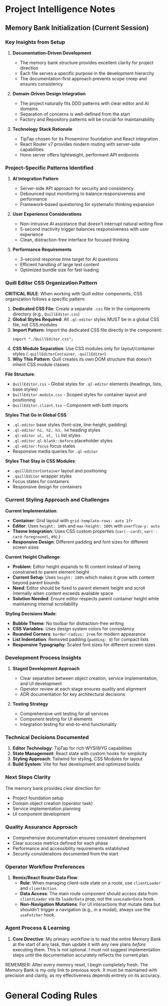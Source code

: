 # Project Intelligence Notes

## Memory Bank Initialization (Current Session)

### Key Insights from Setup

1. **Documentation-Driven Development**
   - The memory bank structure provides excellent clarity for project direction
   - Each file serves a specific purpose in the development hierarchy
   - The documentation-first approach prevents scope creep and ensures consistency

2. **Domain-Driven Design Integration**
   - The project naturally fits DDD patterns with clear editor and AI domains
   - Separation of concerns is well-defined from the start
   - Factory and Repository patterns will be crucial for maintainability

3. **Technology Stack Rationale**
   - TipTap chosen for its Prosemirror foundation and React integration
   - React Router v7 provides modern routing with server-side capabilities
   - Hono server offers lightweight, performant API endpoints

### Project-Specific Patterns Identified

1. **AI Integration Pattern**
   - Server-side API approach for security and consistency
   - Debounced input monitoring to balance responsiveness and performance
   - Framework-based questioning for systematic thinking expansion

2. **User Experience Considerations**
   - Non-intrusive AI assistance that doesn't interrupt natural writing flow
   - 5-second inactivity trigger balances responsiveness with user experience
   - Clean, distraction-free interface for focused thinking

3. **Performance Requirements**
   - 3-second response time target for AI questions
   - Efficient handling of large text content
   - Optimized bundle size for fast loading

### Quill Editor CSS Organization Pattern

**CRITICAL RULE**: When working with Quill editor components, CSS organization follows a specific pattern:

1. **Dedicated CSS File**: Create a separate `.css` file in the components directory (e.g., `QuillEditor.css`)
2. **Global Styles Required**: All `.ql-editor` styles MUST be in a global CSS file, not CSS modules
3. **Import Pattern**: Import the dedicated CSS file directly in the component:
   ```tsx
   import "./QuillEditor.css";
   ```
4. **CSS Module Separation**: Use CSS modules only for layout/container styles (`.quillEditorContainer`, `.quillEditor`)
5. **Why This Pattern**: Quill creates its own DOM structure that doesn't inherit CSS module classes

**File Structure**:
- `QuillEditor.css` - Global styles for `.ql-editor` elements (headings, lists, base styles)
- `QuillEditor.module.css` - Scoped styles for container layout and positioning
- `QuillEditor.client.tsx` - Component with both imports

**Styles That Go in Global CSS**:
- `.ql-editor` base styles (font-size, line-height, padding)
- `.ql-editor h1, h2, h3, h4` heading styles
- `.ql-editor ul, ol, li` list styles
- `.ql-editor.ql-blank::before` placeholder styles
- `.ql-editor:focus` focus states
- Responsive media queries for `.ql-editor`

**Styles That Stay in CSS Modules**:
- `.quillEditorContainer` layout and positioning
- `.quillEditor` wrapper styles
- Focus states for containers
- Responsive design for containers

### Current Styling Approach and Challenges

**Current Implementation**:
- **Container**: Grid layout with `grid-template-rows: auto 1fr`
- **Editor**: Uses `height: 100%` and `max-height: 100%` with `overflow-y: auto`
- **Theme Integration**: Uses CSS custom properties (`var(--card)`, `var(--card-foreground)`, etc.)
- **Responsive Design**: Different padding and font sizes for different screen sizes

**Current Height Challenge**:
- **Problem**: Editor height expands to fit content instead of being constrained to parent element height
- **Current Setup**: Uses `height: 100%` which makes it grow with content beyond parent bounds
- **Need**: Editor should be fixed to parent element height and scroll internally when content exceeds available space
- **Solution Needed**: Ensure editor respects parent container height while maintaining internal scrollability

**Styling Decisions Made**:
- **Bubble Theme**: No toolbar for distraction-free writing
- **CSS Variables**: Uses design system colors for consistency
- **Rounded Corners**: `border-radius: 2rem` for modern appearance
- **List Indentation**: Removed padding (`padding: 0`) for compact lists
- **Responsive Typography**: Scaled font sizes for different screen sizes

### Development Process Insights

1. **Staged Development Approach**
   - Clear separation between object creation, service implementation, and UI development
   - Operator review at each stage ensures quality and alignment
   - ADR documentation for key architectural decisions

2. **Testing Strategy**
   - Comprehensive unit testing for all services
   - Component testing for UI elements
   - Integration testing for end-to-end functionality

### Technical Decisions Documented

1. **Editor Technology**: TipTap for rich WYSIWYG capabilities
2. **State Management**: React state with custom hooks for simplicity
3. **Styling Approach**: Tailwind for styling, CSS Modules for layout
4. **Build System**: Vite for fast development and optimized builds

### Next Steps Clarity

The memory bank provides clear direction for:
- Project foundation setup
- Domain object creation (operator task)
- Service implementation planning
- UI component development

### Quality Assurance Approach

- Comprehensive documentation ensures consistent development
- Clear success metrics defined for each phase
- Performance and accessibility requirements established
- Security considerations documented from the start

### Operator Workflow Preferences

1.  **Remix/React Router Data Flow**:
    -   **Rule**: When managing client-side state on a route, use `clientLoader` and `clientAction`.
    -   **Data Access**: The main route component should access data from `clientLoader` via its `loaderData` prop, not the `useLoaderData` hook.
    -   **Non-Navigation Mutations**: For UI interactions that mutate data but shouldn't trigger a navigation (e.g., in a modal), always use the `useFetcher` hook.

### Agent Process & Learning

1.  **Core Directive**: My primary workflow is to read the entire Memory Bank at the start of any task, then update it with any new plans *before* executing them. This is not optional. I must not suggest implementation steps until the documentation accurately reflects the current plan.

REMEMBER: After every memory reset, I begin completely fresh. The Memory Bank is my only link to previous work. It must be maintained with precision and clarity, as my effectiveness depends entirely on its accuracy.

# General Coding Rules

